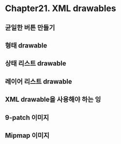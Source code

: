 # Chapter21. XML drawables

## 균일한 버튼 만들기

## 형태 drawable

## 상태 리스트 drawable

## 레이어 리스트 drawable

## XML drawable을 사용해야 하는 잉

## 9-patch 이미지

## Mipmap 이미지


